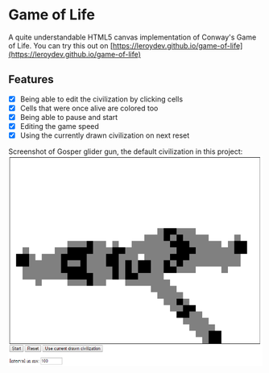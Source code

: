 # Game of Life
A quite understandable HTML5 canvas implementation of Conway's Game of Life.
You can try this out on [https://leroydev.github.io/game-of-life](https://leroydev.github.io/game-of-life)

## Features
- [x] Being able to edit the civilization by clicking cells
- [x] Cells that were once alive are colored too
- [x] Being able to pause and start
- [x] Editing the game speed
- [x] Using the currently drawn civilization on next reset

Screenshot of Gosper glider gun, the default civilization in this project:
![Screenshot of Gospers glider gun visualization with this projects code](/screenshot.png?raw=true)
